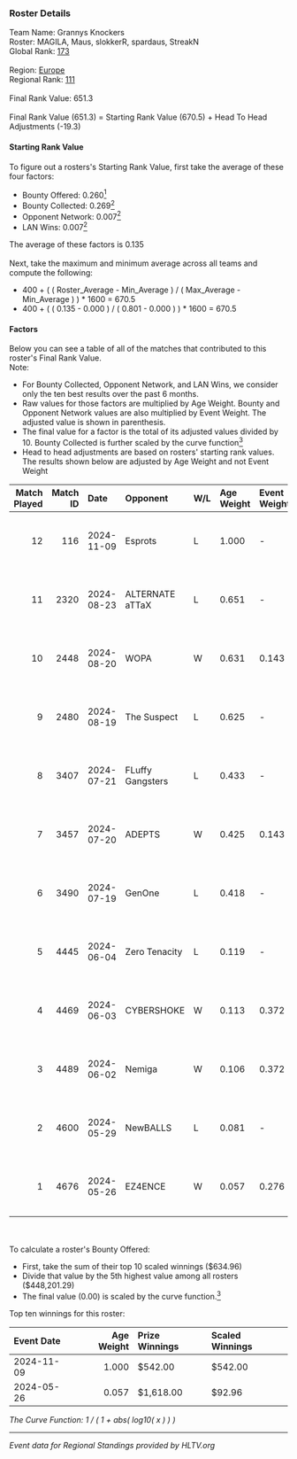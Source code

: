 ### Roster Details<br />
Team Name: Grannys Knockers<br />
Roster: MAGILA, Maus, slokkerR, spardaus, StreakN<br />
Global Rank: [173](../../standings_global_2024_11_13.md)<br />
<br />
Region: [Europe]( ../../standings_europe_2024_11_13.md)<br />
Regional Rank: [111]( ../../standings_europe_2024_11_13.md)<br />
<br />
Final Rank Value:  651.3<br />
<br />
Final Rank Value (651.3) = Starting Rank Value (670.5) + Head To Head Adjustments (-19.3)<br />

#### Starting Rank Value<br />
To figure out a rosters's Starting Rank Value, first take the average of these four factors:<br />
- Bounty Offered: 0.260[<sup>1</sup>](#table2)
- Bounty Collected: 0.269[<sup>2</sup>](#table1)
- Opponent Network: 0.007[<sup>2</sup>](#table1)
- LAN Wins: 0.007[<sup>2</sup>](#table1)

The average of these factors is 0.135<br />
<br />
Next, take the maximum and minimum average across all teams and compute the following:<br />
- 400 + ( ( Roster_Average - Min_Average ) / ( Max_Average - Min_Average ) ) * 1600 = 670.5
- 400 + ( ( 0.135 - 0.000 ) / ( 0.801 - 0.000 ) ) * 1600 = 670.5


#### Factors<br />
Below you can see a table of all of the matches that contributed to this roster's Final Rank Value.<br />
Note:<br />

- For Bounty Collected, Opponent Network, and LAN Wins, we consider only the ten best results over the past 6 months.
- Raw values for those factors are multiplied by Age Weight. Bounty and Opponent Network values are also multiplied by Event Weight. The adjusted value is shown in parenthesis.
- The final value for a factor is the total of its adjusted values divided by 10. Bounty Collected is further scaled by the curve function[<sup>3</sup>](#curveFunction)
- Head to head adjustments are based on rosters' starting rank values. The results shown below are adjusted by Age Weight and not Event Weight
<span id="table1"></span><br />


| Match Played | Match ID | Date       | Opponent         | W/L | Age Weight | Event Weight | Bounty Collected | Opponent Network | LAN Wins  | H2H Adj. | Roster                                    |
| -: | -: | :- | :- | :- | :- | :- | :- | :- | :- | -: | :- |
|           12 |      116 | 2024-11-09 | Esprots          | L   | 1.000      | -            | -                | -                | -         |   -10.28 | MAGILA, Maus, slokkerR, spardaus, StreakN |
|           11 |     2320 | 2024-08-23 | ALTERNATE aTTaX  | L   | 0.651      | -            | -                | -                | -         |    -4.42 | BaGyZ, MAGILA, Sidivo, slokkerR, StreakN  |
|           10 |     2448 | 2024-08-20 | WOPA             | W   | 0.631      | 0.143        | 0.000 (0.000)    | 0.104 (0.009)    | 0 (0.000) |     9.14 | BaGyZ, MAGILA, Sidivo, slokkerR, StreakN  |
|            9 |     2480 | 2024-08-19 | The Suspect      | L   | 0.625      | -            | -                | -                | -         |    -8.13 | BaGyZ, MAGILA, Sidivo, slokkerR, StreakN  |
|            8 |     3407 | 2024-07-21 | FLuffy Gangsters | L   | 0.433      | -            | -                | -                | -         |    -5.55 | BaGyZ, MAGILA, Sidivo, slokkerR, StreakN  |
|            7 |     3457 | 2024-07-20 | ADEPTS           | W   | 0.425      | 0.143        | 0.000 (0.000)    | 0.027 (0.002)    | 0 (0.000) |     4.33 | BaGyZ, MAGILA, Sidivo, slokkerR, StreakN  |
|            6 |     3490 | 2024-07-19 | GenOne           | L   | 0.418      | -            | -                | -                | -         |    -8.75 | BaGyZ, MAGILA, Sidivo, slokkerR, StreakN  |
|            5 |     4445 | 2024-06-04 | Zero Tenacity    | L   | 0.119      | -            | -                | -                | -         |    -0.53 | BaGyZ, MAGILA, Sidivo, slokkerR, StreakN  |
|            4 |     4469 | 2024-06-03 | CYBERSHOKE       | W   | 0.113      | 0.372        | 0.020 (0.001)    | 0.617 (0.026)    | 0 (0.000) |     2.82 | BaGyZ, MAGILA, Sidivo, slokkerR, StreakN  |
|            3 |     4489 | 2024-06-02 | Nemiga           | W   | 0.106      | 0.372        | 0.457 (0.018)    | 0.819 (0.032)    | 0 (0.000) |     3.30 | BaGyZ, MAGILA, Sidivo, slokkerR, StreakN  |
|            2 |     4600 | 2024-05-29 | NewBALLS         | L   | 0.081      | -            | -                | -                | -         |    -1.69 | BaGyZ, MAGILA, Sidivo, slokkerR, StreakN  |
|            1 |     4676 | 2024-05-26 | EZ4ENCE          | W   | 0.057      | 0.276        | 0.000 (0.000)    | 0.000 (0.000)    | 1 (0.057) |     0.50 | BaGyZ, MAGILA, Sidivo, slokkerR, StreakN  |

<br />
<span id="table2"></span><br />
To calculate a roster's Bounty Offered:<br />

- First, take the sum of their top 10 scaled winnings ($634.96)
- Divide that value by the 5th highest value among all rosters ($448,201.29)
- The final value (0.00) is scaled by the curve function.[<sup>3</sup>](#curveFunction)

Top ten winnings for this roster:<br />

| Event Date | Age Weight | Prize Winnings | Scaled Winnings |
| :- | -: | :- | :- |
| 2024-11-09 |      1.000 | $542.00        | $542.00         |
| 2024-05-26 |      0.057 | $1,618.00      | $92.96          |


<span id="curveFunction"></span>_The Curve Function: 1 / ( 1 + abs( log10( x ) ) )_<br />

---
_Event data for Regional Standings provided by HLTV.org_<br />
